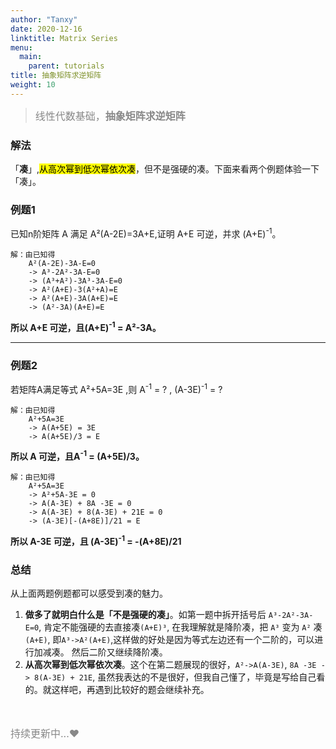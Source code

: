 ```yaml
---
author: "Tanxy"
date: 2020-12-16
linktitle: Matrix Series
menu:
  main:
    parent: tutorials
title: 抽象矩阵求逆矩阵
weight: 10
---
```


> <font size="3" color="#888888">线性代数基础，<b>抽象矩阵求逆矩阵</b></font>

### 解法
「**凑**」,<mark>从高次幂到低次幂依次凑</mark>，但不是强硬的凑。下面来看两个例题体验一下「凑」。

### 例题1

已知n阶矩阵 A 满足 A²(A-2E)=3A+E,证明 A+E 可逆，并求 (A+E)<sup>-1</sup>。

```
解：由已知得  
	A²(A-2E)-3A-E=0  
	-> A³-2A²-3A-E=0  
	-> (A³+A²)-3A³-3A-E=0  
	-> A²(A+E)-3(A²+A)=E  
	-> A²(A+E)-3A(A+E)=E  
	-> (A²-3A)(A+E)=E  

```
**所以 A+E 可逆，且(A+E)<sup>-1</sup> = A²-3A。**


---

### 例题2

若矩阵A满足等式  A²+5A=3E ,则 A<sup>-1</sup> = ? , (A-3E)<sup>-1</sup> = ?


```
解：由已知得  
	A²+5A=3E
	-> A(A+5E) = 3E
	-> A(A+5E)/3 = E

```
**所以 A 可逆，且A<sup>-1</sup> = (A+5E)/3。**

```
解：由已知得  
	A²+5A=3E
	-> A²+5A-3E = 0
	-> A(A-3E) + 8A -3E = 0
	-> A(A-3E) + 8(A-3E) + 21E = 0
	-> (A-3E)[-(A+8E)]/21 = E
```
**所以 A-3E 可逆，且 (A-3E)<sup>-1</sup> = -(A+8E)/21**


### 总结

从上面两题例题都可以感受到凑的魅力。

1. **做多了就明白什么是「不是强硬的凑」**。如第一题中拆开括号后 `A³-2A²-3A-E=0`, 肯定不能强硬的去直接凑`(A+E)³`, 在我理解就是降阶凑，把 `A³` 变为 `A²` 凑`(A+E)`, 即`A³->A²(A+E)`,这样做的好处是因为等式左边还有一个二阶的，可以进行加减凑。
然后二阶又继续降阶凑。
2. **从高次幂到低次幂依次凑**。这个在第二题展现的很好，`A²->A(A-3E)`, `8A -3E -> 8(A-3E) + 21E`, 虽然我表达的不是很好，但我自己懂了，毕竟是写给自己看的。就这样吧，再遇到比较好的题会继续补充。

<br>
<br>
<font size="3" color="#888888">持续更新中...♥</font> 

